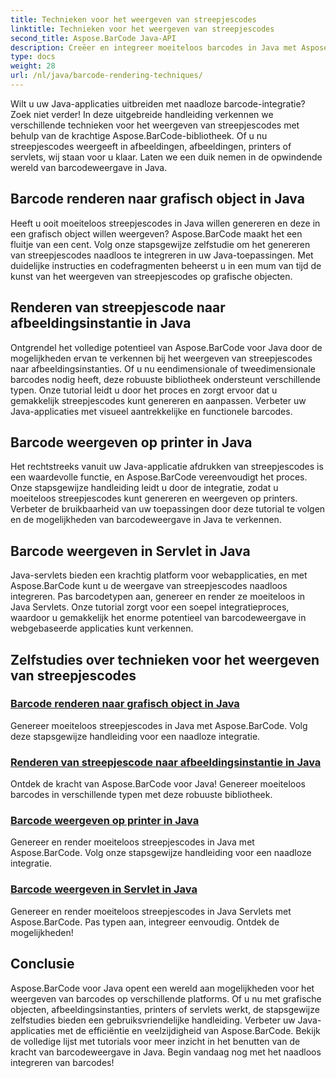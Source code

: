 ```yaml
---
title: Technieken voor het weergeven van streepjescodes
linktitle: Technieken voor het weergeven van streepjescodes
second_title: Aspose.BarCode Java-API
description: Creëer en integreer moeiteloos barcodes in Java met Aspose.BarCode. Ontdek stapsgewijze zelfstudies voor het weergeven van streepjescodes in afbeeldingen, afbeeldingen, printers en servlets.
type: docs
weight: 28
url: /nl/java/barcode-rendering-techniques/
---
```


Wilt u uw Java-applicaties uitbreiden met naadloze barcode-integratie? Zoek niet verder! In deze uitgebreide handleiding verkennen we verschillende technieken voor het weergeven van streepjescodes met behulp van de krachtige Aspose.BarCode-bibliotheek. Of u nu streepjescodes weergeeft in afbeeldingen, afbeeldingen, printers of servlets, wij staan voor u klaar. Laten we een duik nemen in de opwindende wereld van barcodeweergave in Java.

## Barcode renderen naar grafisch object in Java

Heeft u ooit moeiteloos streepjescodes in Java willen genereren en deze in een grafisch object willen weergeven? Aspose.BarCode maakt het een fluitje van een cent. Volg onze stapsgewijze zelfstudie om het genereren van streepjescodes naadloos te integreren in uw Java-toepassingen. Met duidelijke instructies en codefragmenten beheerst u in een mum van tijd de kunst van het weergeven van streepjescodes op grafische objecten.

## Renderen van streepjescode naar afbeeldingsinstantie in Java

Ontgrendel het volledige potentieel van Aspose.BarCode voor Java door de mogelijkheden ervan te verkennen bij het weergeven van streepjescodes naar afbeeldingsinstanties. Of u nu eendimensionale of tweedimensionale barcodes nodig heeft, deze robuuste bibliotheek ondersteunt verschillende typen. Onze tutorial leidt u door het proces en zorgt ervoor dat u gemakkelijk streepjescodes kunt genereren en aanpassen. Verbeter uw Java-applicaties met visueel aantrekkelijke en functionele barcodes.

## Barcode weergeven op printer in Java

Het rechtstreeks vanuit uw Java-applicatie afdrukken van streepjescodes is een waardevolle functie, en Aspose.BarCode vereenvoudigt het proces. Onze stapsgewijze handleiding leidt u door de integratie, zodat u moeiteloos streepjescodes kunt genereren en weergeven op printers. Verbeter de bruikbaarheid van uw toepassingen door deze tutorial te volgen en de mogelijkheden van barcodeweergave in Java te verkennen.

## Barcode weergeven in Servlet in Java

Java-servlets bieden een krachtig platform voor webapplicaties, en met Aspose.BarCode kunt u de weergave van streepjescodes naadloos integreren. Pas barcodetypen aan, genereer en render ze moeiteloos in Java Servlets. Onze tutorial zorgt voor een soepel integratieproces, waardoor u gemakkelijk het enorme potentieel van barcodeweergave in webgebaseerde applicaties kunt verkennen.

## Zelfstudies over technieken voor het weergeven van streepjescodes
### [Barcode renderen naar grafisch object in Java](./rendering-barcode-graphics-object/)
Genereer moeiteloos streepjescodes in Java met Aspose.BarCode. Volg deze stapsgewijze handleiding voor een naadloze integratie.
### [Renderen van streepjescode naar afbeeldingsinstantie in Java](./rendering-barcode-image-instance/)
Ontdek de kracht van Aspose.BarCode voor Java! Genereer moeiteloos barcodes in verschillende typen met deze robuuste bibliotheek.
### [Barcode weergeven op printer in Java](./rendering-barcode-printer/)
Genereer en render moeiteloos streepjescodes in Java met Aspose.BarCode. Volg onze stapsgewijze handleiding voor een naadloze integratie.
### [Barcode weergeven in Servlet in Java](./rendering-barcode-servlet/)
Genereer en render moeiteloos streepjescodes in Java Servlets met Aspose.BarCode. Pas typen aan, integreer eenvoudig. Ontdek de mogelijkheden!

## Conclusie
Aspose.BarCode voor Java opent een wereld aan mogelijkheden voor het weergeven van barcodes op verschillende platforms. Of u nu met grafische objecten, afbeeldingsinstanties, printers of servlets werkt, de stapsgewijze zelfstudies bieden een gebruiksvriendelijke handleiding. Verbeter uw Java-applicaties met de efficiëntie en veelzijdigheid van Aspose.BarCode. Bekijk de volledige lijst met tutorials voor meer inzicht in het benutten van de kracht van barcodeweergave in Java. Begin vandaag nog met het naadloos integreren van barcodes!